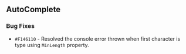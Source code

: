 ## AutoComplete

### Bug Fixes

- `#F146110` - Resolved the console error thrown when first character is type using `MinLength` property.

